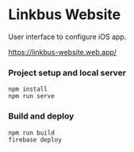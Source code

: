 # Linkbus Website
User interface to configure iOS app.

https://linkbus-website.web.app/

### Project setup and local server
```
npm install
npm run serve
```
### Build and deploy
```
npm run build
firebase deploy
```
